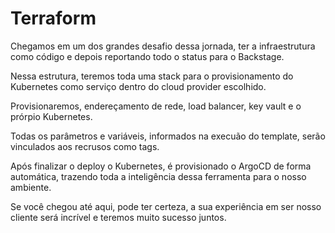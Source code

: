 # Terraform

Chegamos em um dos grandes desafio dessa jornada, ter a infraestrutura como código e depois reportando todo o status para o Backstage.

Nessa estrutura, teremos toda uma stack para o provisionamento do Kubernetes como serviço dentro do cloud provider escolhido.  

Provisionaremos, endereçamento de rede, load balancer, key vault e o prórpio Kubernetes.

Todas os parâmetros e variáveis, informados na execuão do template, serão vinculados aos recrusos como tags.

Após finalizar o deploy o Kubernetes, é provisionado o ArgoCD de forma automática, trazendo toda a inteligência dessa ferramenta para o nosso ambiente.

Se você chegou até aqui, pode ter certeza, a sua experiência em ser nosso cliente será incrível e teremos muito sucesso juntos.